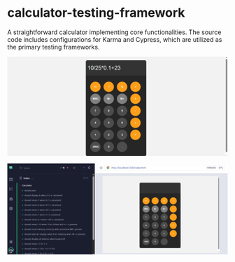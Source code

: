 # calculator-testing-framework
A straightforward calculator implementing core functionalities. The source code includes configurations for Karma and Cypress, which are utilized as the primary testing frameworks.

![Calculator image1](https://github.com/AishaForrester/calculator-testing-framework/blob/main/images/calc-image1.jpg?raw=true)


![Calculator image2](https://github.com/AishaForrester/calculator-testing-framework/blob/main/images/calc-image2.jpg?raw=true)


